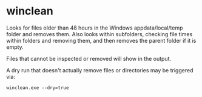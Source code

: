 # winclean

Looks for files older than 48 hours in the Windows appdata/local/temp folder and removes them. Also looks within subfolders, checking file times within folders and removing them, and then removes the parent folder if it is empty.

Files that cannot be inspected or removed will show in the output.

A dry run that doesn't actually remove files or directories may be triggered via:
```
winclean.exe --dry=true
```
